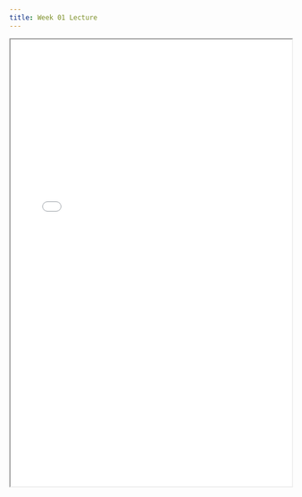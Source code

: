```yaml
---
title: Week 01 Lecture
---
```


<iframe src="/lectures/week-01.pdf" width="100%" height="800"></iframe>

